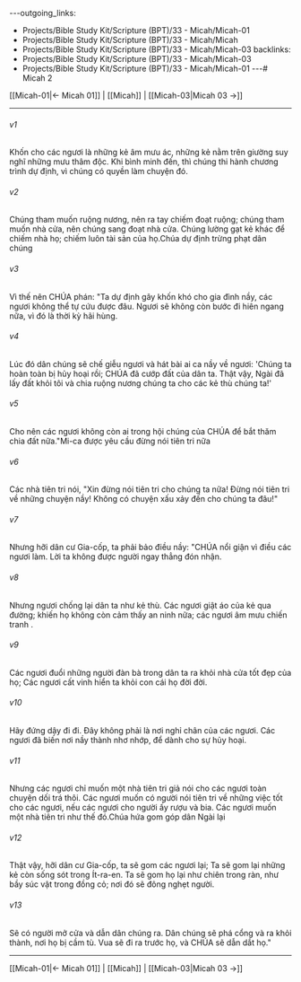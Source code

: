 ---outgoing_links:
  - Projects/Bible Study Kit/Scripture (BPT)/33 - Micah/Micah-01
  - Projects/Bible Study Kit/Scripture (BPT)/33 - Micah/Micah
  - Projects/Bible Study Kit/Scripture (BPT)/33 - Micah/Micah-03
backlinks:
  - Projects/Bible Study Kit/Scripture (BPT)/33 - Micah/Micah-03
  - Projects/Bible Study Kit/Scripture (BPT)/33 - Micah/Micah-01
---# Micah 2

[[Micah-01|← Micah 01]] | [[Micah]] | [[Micah-03|Micah 03 →]]
***



###### v1 
Khốn cho các ngươi là những kẻ âm mưu ác, những kẻ nằm trên giường suy nghĩ những mưu thâm độc. Khi bình minh đến, thì chúng thi hành chương trình dự định, vì chúng có quyền làm chuyện đó. 

###### v2 
Chúng tham muốn ruộng nương, nên ra tay chiếm đoạt ruộng; chúng tham muốn nhà cửa, nên chúng sang đoạt nhà cửa. Chúng lường gạt kẻ khác để chiếm nhà họ; chiếm luôn tài sản của họ.Chúa dự định trừng phạt dân chúng 

###### v3 
Vì thế nên CHÚA phán: "Ta dự định gây khốn khó cho gia đình nầy, các ngươi không thể tự cứu được đâu. Ngươi sẽ không còn bước đi hiên ngang nữa, vì đó là thời kỳ hãi hùng. 

###### v4 
Lúc đó dân chúng sẽ chế giễu ngươi và hát bài ai ca nầy về ngươi: 'Chúng ta hoàn toàn bị hủy hoại rồi; CHÚA đã cướp đất của dân ta. Thật vậy, Ngài đã lấy đất khỏi tôi và chia ruộng nương chúng ta cho các kẻ thù chúng ta!' 

###### v5 
Cho nên các ngươi không còn ai trong hội chúng của CHÚA để bắt thăm chia đất nữa."Mi-ca được yêu cầu đừng nói tiên tri nữa 

###### v6 
Các nhà tiên tri nói, "Xin đừng nói tiên tri cho chúng ta nữa! Đừng nói tiên tri về những chuyện nầy! Không có chuyện xấu xảy đến cho chúng ta đâu!" 

###### v7 
Nhưng hỡi dân cư Gia-cốp, ta phải bảo điều nầy: "CHÚA nổi giận vì điều các ngươi làm. Lời ta không được người ngay thẳng đón nhận. 

###### v8 
Nhưng ngươi chống lại dân ta như kẻ thù. Các ngươi giật áo của kẻ qua đường; khiến họ không còn cảm thấy an ninh nữa; các ngươi âm mưu chiến tranh . 

###### v9 
Các ngươi đuổi những người đàn bà trong dân ta ra khỏi nhà cửa tốt đẹp của họ; Các ngươi cất vinh hiển ta khỏi con cái họ đời đời. 

###### v10 
Hãy đứng dậy đi đi. Đây không phải là nơi nghỉ chân của các ngươi. Các ngươi đã biến nơi nầy thành nhơ nhớp, để dành cho sự hủy hoại. 

###### v11 
Nhưng các ngươi chỉ muốn một nhà tiên tri giả nói cho các ngươi toàn chuyện dối trá thôi. Các ngươi muốn có người nói tiên tri về những việc tốt cho các ngươi, nếu các ngươi cho người ấy rượu và bia. Các ngươi muốn một nhà tiên tri như thế đó.Chúa hứa gom góp dân Ngài lại 

###### v12 
Thật vậy, hỡi dân cư Gia-cốp, ta sẽ gom các ngươi lại; Ta sẽ gom lại những kẻ còn sống sót trong Ít-ra-en. Ta sẽ gom họ lại như chiên trong ràn, như bầy súc vật trong đồng cỏ; nơi đó sẽ đông nghẹt người. 

###### v13 
Sẽ có người mở cửa và dẫn dân chúng ra. Dân chúng sẽ phá cổng và ra khỏi thành, nơi họ bị cầm tù. Vua sẽ đi ra trước họ, và CHÚA sẽ dẫn dắt họ."

***
[[Micah-01|← Micah 01]] | [[Micah]] | [[Micah-03|Micah 03 →]]
